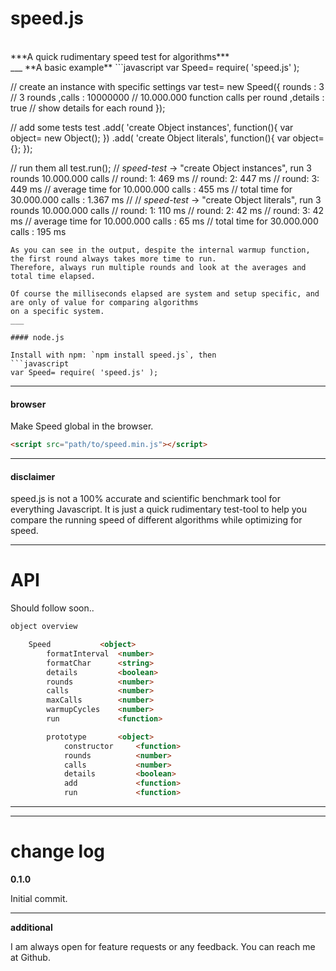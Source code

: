 speed.js
========
<br/>
***A quick rudimentary speed test for algorithms***

<br/>
___
**A basic example**
```javascript
var Speed= require( 'speed.js' );

// create an instance with specific settings
var test= new Speed({
	 rounds		: 3				// 3 rounds
	,calls		: 10000000		// 10.000.000 function calls per round
	,details	: true			// show details for each round
});

// add some tests
test
	.add( 'create Object instances', function(){
		var object= new Object();
	})
	.add( 'create Object literals', function(){
		var object= {};
	});

// run them all
test.run();
// *speed-test* -> "create Object instances", run 3 rounds 10.000.000 calls
// round: 1:    469 ms
// round: 2:    447 ms
// round: 3:    449 ms
// average time for  10.000.000 calls :    455 ms
// total time for    30.000.000 calls :  1.367 ms
//
// *speed-test* -> "create Object literals", run 3 rounds 10.000.000 calls
// round: 1:    110 ms
// round: 2:     42 ms
// round: 3:     42 ms
// average time for  10.000.000 calls :     65 ms
// total time for    30.000.000 calls :    195 ms
```
As you can see in the output, despite the internal warmup function, the first round always takes more time to run.
Therefore, always run multiple rounds and look at the averages and total time elapsed.

Of course the milliseconds elapsed are system and setup specific, and are only of value for comparing algorithms
on a specific system.
___

#### node.js

Install with npm: `npm install speed.js`, then
```javascript
var Speed= require( 'speed.js' );
```
___
#### browser
Make Speed global in the browser.
```html
<script src="path/to/speed.min.js"></script>
```
___
#### disclaimer

speed.js is not a 100% accurate and scientific benchmark tool for everything Javascript. It is just a quick
rudimentary test-tool to help you compare the running speed of different algorithms while optimizing for speed.
___

API
===

Should follow soon..

```html
object overview

	Speed			<object>
		formatInterval	<number>
		formatChar		<string>
		details			<boolean>
		rounds			<number>
		calls			<number>
		maxCalls		<number>
		warmupCycles	<number>
		run				<function>

		prototype		<object>
			constructor		<function>
			rounds			<number>
			calls			<number>
			details			<boolean>
			add				<function>
			run				<function>
```
___



___
change log
==========

**0.1.0**

Initial commit.

___
**additional**

I am always open for feature requests or any feedback. You can reach me at Github.
